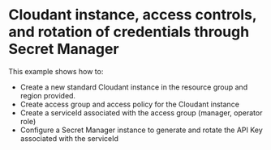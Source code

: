 # Cloudant instance, access controls, and rotation of credentials through Secret Manager

This example shows how to:
 - Create a new standard Cloudant instance in the resource group and region provided.
 - Create access group and access policy for the Cloudant instance
 - Create a serviceId associated with the access group (manager, operator role)
 - Configure a Secret Manager instance to generate and rotate the API Key associated with the serviceId
